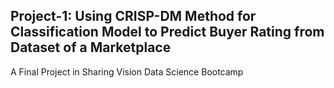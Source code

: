 ## Project-1: Using CRISP-DM Method for Classification Model to Predict Buyer Rating from Dataset of a Marketplace
A Final Project in Sharing Vision Data Science Bootcamp
